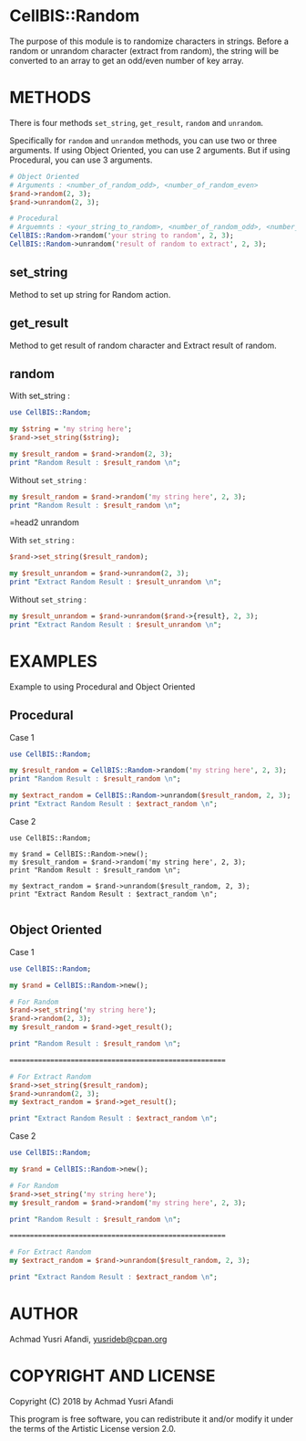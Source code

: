 # CellBIS::Random

The purpose of this module is to randomize characters in strings.
Before a random or unrandom character (extract from random), the string
will be converted to an array to get an odd/even number of key array.

# METHODS

There is four methods `set_string`, `get_result`, `random` and `unrandom`.

Specifically for `random` and `unrandom` methods, you can use two or three arguments.
If using Object Oriented, you can use 2 arguments. But if using Procedural, you can use 3 arguments.

```perl
# Object Oriented
# Arguments : <number_of_random_odd>, <number_of_random_even>
$rand->random(2, 3);
$rand->unrandom(2, 3);

# Procedural
# Arguemnts : <your_string_to_random>, <number_of_random_odd>, <number_of_random_even>
CellBIS::Random->random('your string to random', 2, 3);
CellBIS::Random->unrandom('result of random to extract', 2, 3);
```

## set_string

Method to set up string for Random action.

## get_result

Method to get result of random character and Extract result of random.

## random

With set_string :
```perl
use CellBIS::Random;

my $string = 'my string here';
$rand->set_string($string);

my $result_random = $rand->random(2, 3);
print "Random Result : $result_random \n";
```
Without `set_string` :
```perl
my $result_random = $rand->random('my string here', 2, 3);
print "Random Result : $result_random \n";
```
=head2 unrandom

With `set_string` :
```perl
$rand->set_string($result_random);

my $result_unrandom = $rand->unrandom(2, 3);
print "Extract Random Result : $result_unrandom \n";
```
Without `set_string` :
```perl
my $result_unrandom = $rand->unrandom($rand->{result}, 2, 3);
print "Extract Random Result : $result_unrandom \n";
```
# EXAMPLES

Example to using Procedural and Object Oriented

## Procedural

Case 1
```perl
use CellBIS::Random;

my $result_random = CellBIS::Random->random('my string here', 2, 3);
print "Random Result : $result_random \n";

my $extract_random = CellBIS::Random->unrandom($result_random, 2, 3);
print "Extract Random Result : $extract_random \n";
```
Case 2

```
use CellBIS::Random;

my $rand = CellBIS::Random->new();
my $result_random = $rand->random('my string here', 2, 3);
print "Random Result : $result_random \n";

my $extract_random = $rand->unrandom($result_random, 2, 3);
print "Extract Random Result : $extract_random \n";
  
```
## Object Oriented

Case 1

```perl
use CellBIS::Random;

my $rand = CellBIS::Random->new();

# For Random
$rand->set_string('my string here');
$rand->random(2, 3);
my $result_random = $rand->get_result();

print "Random Result : $result_random \n";

=====================================================

# For Extract Random
$rand->set_string($result_random);
$rand->unrandom(2, 3);
my $extract_random = $rand->get_result();

print "Extract Random Result : $extract_random \n";
```
  
Case 2

```perl
use CellBIS::Random;

my $rand = CellBIS::Random->new();

# For Random
$rand->set_string('my string here');
my $result_random = $rand->random('my string here', 2, 3);

print "Random Result : $result_random \n";

=====================================================

# For Extract Random
my $extract_random = $rand->unrandom($result_random, 2, 3);

print "Extract Random Result : $extract_random \n";
```
# AUTHOR

Achmad Yusri Afandi, <yusrideb@cpan.org>

# COPYRIGHT AND LICENSE

Copyright (C) 2018 by Achmad Yusri Afandi

This program is free software, you can redistribute it and/or modify it under the terms of
the Artistic License version 2.0.
